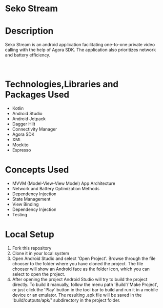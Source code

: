 # Seko Stream

# Description
 
 <p>Seko Stream is an android application facilitating one-to-one private video calling with the help of Agora SDK. The application also prioritizes network and battery efficiency.</p>

<br />

# Technologies,Libraries and Packages Used

 * Kotlin
 * Android Studio
 * Android Jetpack
 * Dagger Hilt
 * Connectivity Manager
 * Agora SDK
 * XML
 * Mockito
 * Espresso

# Concepts Used

 * MVVM (Model-View-View Model) App Architecture
 * Network and Battery Optimization Methods
 * Dependency Injection
 * State Management
 * View Binding
 * Dependency Injection
 * Testing
   

# Local Setup
 
 1. Fork this repository
 2. Clone it in your local system
 3. Open Android Studio and select 'Open Project'. Browse through the file chooser to the folder where you have cloned the project. The file chooser will show an Android face as the folder icon, which you can select to open the project.
 4. After opening the project Android Studio will try to build the project directly. To build it manually, follow the menu path 'Build'/'Make Project', or just click the 'Play' button in the tool bar to build and run it in a mobile device or an emulator. The resulting .apk file will be saved in the 'build/outputs/apk/' subdirectory in the project folder.

 
